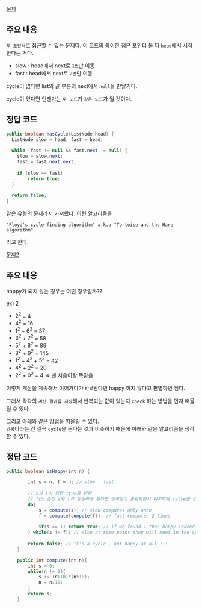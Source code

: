 [문제](https://leetcode.com/problems/linked-list-cycle/description/)

## 주요 내용 

`투 포인터`로 접근할 수 있는 문제다. 이 코드의 특이한 점은 포인터 둘 다 `head`에서 시작한다는 거다. 

- slow : head에서 next로 `1번`만 이동
- fast : head에서 next로 `2번`만 이동

cycle이 없다면 list의 끝 부분의 next에서 `null`을 만날거다. 

cycle이 있다면 언젠가는 `두 노드`가 `같은 노드`가 될 것이다. 

## 정답 코드 
``` java
public boolean hasCycle(ListNode head) {
  ListNode slow = head, fast = head;
  
  while (fast != null && fast.next != null) {
    slow = slow.next;
    fast = fast.next.next;
    
    if (slow == fast) 
        return true;
  }
  
  return false;
}
```

같은 유형의 문제라서 가져왔다. 이런 알고리즘을 
```
"Floyd's cycle-finding algorithm" a.k.a "Tortoise and the Hare algorithm"
```

라고 한다. 

[문제2](https://leetcode.com/problems/happy-number/description/)

## 주요 내용 

happy가 되지 않는 경우는 어떤 경우일까?? 

ex) 2 
- $2^2$ = 4 
- $4^2$ = 16
- $1^2$ + $6^2$ = 37 
- $3^2$ + $7^2$ = 58 
- $5^2$ + $8^2$ = 89
- $8^2$ + $9^2$ = 145 
- $1^2$ + $4^2$ + $5^2$ = 42 
- $4^2$ + $2^2$ = 20 
- $2^2$ + $0^2$ = 4 ⇒ 맨 처음이랑 똑같음 

이렇게 계산을 계속해서 이어가다가 `반복`된다면 happy 하지 않다고 판별하면 된다. 

그래서 각각의 `계산 결과를 저장`해서 반복되는 값이 있는지 `check` 하는 방법을 먼저 떠올릴 수 있다. 

그리고 아래와 같은 방법을 떠올릴 수 있다.  
`반복`이라는 건 결국 `cycle`을 돈다는 것과 비슷하기 때문에 아래와 같은 알고리즘을 생각할 수 있다. 

## 정답 코드 
``` java
public boolean isHappy(int n) {

        int s = n, f = n; // slow , fast
        
        // s가 1이 되면 true를 반환
        // 어느 순간 s와 f가 동일하게 된다면 반복문이 종료되면서 마지막에 false를 반환 
        do{
            s = compute(s); // slow computes only once
            f = compute(compute(f)); // fast computes 2 times
            
            if(s == 1) return true; // if we found 1 then happy indeed !!!
        } while(s != f); // else at some point they will meet in the cycle
        
        return false; // it's a cycle , not happy at all !!!        
    }

    public int compute(int n){
        int s = 0;
        while(n != 0){
            s += (n%10)*(n%10);
            n = n/10;
        }
        return s;
    }
```









